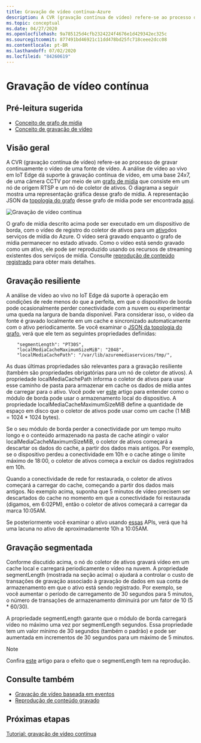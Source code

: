 ```yaml
---
title: Gravação de vídeo contínua-Azure
description: A CVR (gravação contínua de vídeo) refere-se ao processo de gravar continuamente o vídeo de uma fonte de vídeo. Este tópico discute o que é o CVR.
ms.topic: conceptual
ms.date: 04/27/2020
ms.openlocfilehash: 9a785125d4cfb2324224f4676e1d429342ec325c
ms.sourcegitcommit: 877491bd46921c11dd478bd25fc718ceee2dcc08
ms.contentlocale: pt-BR
ms.lasthandoff: 07/02/2020
ms.locfileid: "84260619"
---
```

# <a name="continuous-video-recording"></a>Gravação de vídeo contínua  

## <a name="suggested-pre-reading"></a>Pré-leitura sugerida  

* [Conceito de grafo de mídia](media-graph-concept.md)
* [Conceito de gravação de vídeo](video-recording-concept.md)

## <a name="overview"></a>Visão geral

A CVR (gravação contínua de vídeo) refere-se ao processo de gravar continuamente o vídeo de uma fonte de vídeo. A análise de vídeo ao vivo em IoT Edge dá suporte à gravação contínua de vídeo, em uma base 24x7, de uma câmera CCTV por meio de um [grafo de mídia](media-graph-concept.md) que consiste em um nó de origem RTSP e um nó de coletor de ativos. O diagrama a seguir mostra uma representação gráfica desse grafo de mídia. A representação JSON da [topologia do grafo](media-graph-concept.md?branch=release-preview-media-services-lva#media-graph-topologies-and-instances) desse grafo de mídia pode ser encontrada [aqui](https://github.com/Azure/live-video-analytics/tree/master/MediaGraph/topologies/cvr-asset).

![Gravação de vídeo contínua](./media/continuous-video-recording/continuous-video-recording-overview.png)

O grafo de mídia descrito acima pode ser executado em um dispositivo de borda, com o vídeo de registro do coletor de ativos para um [ativo](terminology.md#asset)dos serviços de mídia do Azure. O vídeo será gravado enquanto o grafo de mídia permanecer no estado ativado. Como o vídeo está sendo gravado como um ativo, ele pode ser reproduzido usando os recursos de streaming existentes dos serviços de mídia. Consulte [reprodução de conteúdo registrado](video-playback-concept.md) para obter mais detalhes.

## <a name="resilient-recording"></a>Gravação resiliente

A análise de vídeo ao vivo no IoT Edge dá suporte à operação em condições de rede menos do que a perfeita, em que o dispositivo de borda pode ocasionalmente perder conectividade com a nuvem ou experimentar uma queda na largura de banda disponível. Para considerar isso, o vídeo da fonte é gravado localmente em um cache e sincronizado automaticamente com o ativo periodicamente. Se você examinar o [JSON da topologia do grafo](https://github.com/Azure/live-video-analytics/tree/master/MediaGraph/topologies/cvr-asset/topology.json), verá que ele tem as seguintes propriedades definidas:

```
    "segmentLength": "PT30S",
    "localMediaCacheMaximumSizeMiB": "2048",
    "localMediaCachePath": "/var/lib/azuremediaservices/tmp/",
```
As duas últimas propriedades são relevantes para a gravação resiliente (também são propriedades obrigatórias para um nó de coletor de ativos). A propriedade localMediaCachePath informa o coletor de ativos para usar esse caminho de pasta para armazenar em cache os dados de mídia antes de carregar para o ativo. Você pode ver [este](https://docs.microsoft.com/azure/iot-edge/how-to-access-host-storage-from-module) artigo para entender como o módulo de borda pode usar o armazenamento local do dispositivo. A propriedade localMediaCacheMaximumSizeMiB define a quantidade de espaço em disco que o coletor de ativos pode usar como um cache (1 MiB = 1024 * 1024 bytes). 

Se o seu módulo de borda perder a conectividade por um tempo muito longo e o conteúdo armazenado na pasta de cache atingir o valor localMediaCacheMaximumSizeMiB, o coletor de ativos começará a descartar os dados do cache, a partir dos dados mais antigos. Por exemplo, se o dispositivo perdeu a conectividade em 10h e o cache atinge o limite máximo de 18:00, o coletor de ativos começa a excluir os dados registrados em 10h. 

Quando a conectividade de rede for restaurada, o coletor de ativos começará a carregar do cache, começando a partir dos dados mais antigos. No exemplo acima, suponha que 5 minutos de vídeo precisem ser descartados do cache no momento em que a conectividade foi restaurada (digamos, em 6:02PM), então o coletor de ativos começará a carregar da marca 10:05AM.

Se posteriormente você examinar o ativo usando [essas](playback-recordings-how-to.md) APIs, verá que há uma lacuna no ativo de aproximadamente 10h a 10:05AM.

## <a name="segmented-recording"></a>Gravação segmentada  

Conforme discutido acima, o nó do coletor de ativos gravará vídeo em um cache local e carregará periodicamente o vídeo na nuvem. A propriedade segmentLength (mostrada na seção acima) o ajudará a controlar o custo de transações de gravação associado à gravação de dados em sua conta de armazenamento em que o ativo está sendo registrado. Por exemplo, se você aumentar o período de carregamento de 30 segundos para 5 minutos, o número de transações de armazenamento diminuirá por um fator de 10 (5 * 60/30).

A propriedade segmentLength garante que o módulo de borda carregará vídeo no máximo uma vez por segmentLength segundos. Essa propriedade tem um valor mínimo de 30 segundos (também o padrão) e pode ser aumentada em incrementos de 30 segundos para um máximo de 5 minutos.

>[!NOTE]
>Confira [este](playback-recordings-how-to.md) artigo para o efeito que o segmentLength tem na reprodução.


## <a name="see-also"></a>Consulte também

* [Gravação de vídeo baseada em eventos](event-based-video-recording-concept.md)
* [Reprodução de conteúdo gravado](video-playback-concept.md)


## <a name="next-steps"></a>Próximas etapas

[Tutorial: gravação de vídeo contínua](continuous-video-recording-tutorial.md)
